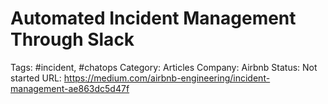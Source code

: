 # Automated Incident Management Through Slack

Tags: #incident, #chatops
Category: Articles
Company: Airbnb
Status: Not started
URL: https://medium.com/airbnb-engineering/incident-management-ae863dc5d47f